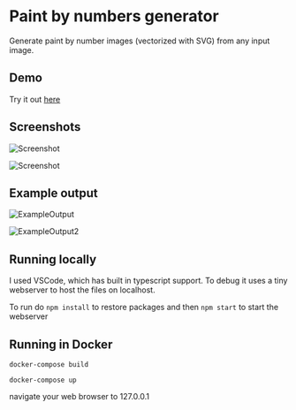 # Paint by numbers generator
Generate paint by number images (vectorized with SVG) from any input image.

## Demo

Try it out [here](https://drake7707.github.io/paintbynumbersgenerator/index.html)

## Screenshots

![Screenshot](https://i.imgur.com/6uHm78x.png])

![Screenshot](https://i.imgur.com/cY9ieAy.png)


## Example output

![ExampleOutput](https://i.imgur.com/2Zuo13d.png)

![ExampleOutput2](https://i.imgur.com/SxWhOc7.png)

## Running locally

I used VSCode, which has built in typescript support. To debug it uses a tiny webserver to host the files on localhost. 

To run do `npm install` to restore packages and then `npm start` to start the webserver

## Running in Docker

`docker-compose build`

`docker-compose up`

navigate your web browser to 127.0.0.1
